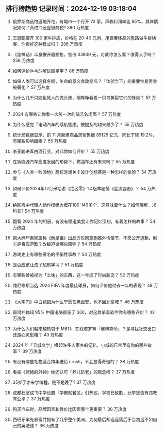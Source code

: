 
## 排行榜趋势 记录时间：2024-12-19 03:18:04
  
  1. 俄罗斯商品馆遍地开花，有城市一个月开 73 家，声称利润率达 65%，具体情况如何？真进口还是智商税? 380 万热度
    
  2. 王思聪要开 100 家牛排店，价格在 20-40 元间，用做奢侈品的思路做牛排快餐，你看好这种模式吗？ 286 万热度
    
  3. 《黑神话》半身像开启预售，售价 33800 元，对此你怎么看？值得入手吗？ 256 万热度
    
  4. 如何评价乒乓球解说顾星宇？ 86 万热度
    
  5. 如果人类可以选择冬眠，生命的意义会改变吗？「体验当下」的重要性是否会被弱化？ 57 万热度
    
  6. 为什么几千只能蜇死人的虎头蜂，眼睁睁看着一只鸟撕裂它们的蜂巢？ 57 万热度
    
  7. 2024 有哪些让你看一次笑一次的综艺名场面？ 57 万热度
    
  8. 为什么感觉「电动汽车的续航焦虑」被提及的越来越少了？ 55 万热度
    
  9. 统计局数据显示，前 11 月新建商品房销售额 85125 亿元，同比下降 19.2%，有哪些影响因素？ 55 万热度
    
  10. 李亚鹏进军白酒行业，对此你如何评价？ 55 万热度
    
  11. 在新能源汽车高度发展的形势下，燃油车还有未来吗？ 55 万热度
    
  12. 参与《人类一败涂地》高校游戏关卡设计创想赛是一种怎样的体验？ 54 万热度
    
  13. 如何评价2024年12月米哈游《绝区零》1.4版本剧情《星流霆击》？ 54 万热度
    
  14. 绝区零中代理人动作模组大概在100-140多个，这意味着什么？如何理解，求科普? 54 万热度
    
  15. 翻看 2024 年的相册，有没有哪道美食让你记忆深刻，有着怎样的故事？ 54 万热度
    
  16. 南大碎尸案家属称《他是谁》出品方仅同意删婚外情情节，不愿公开道歉，剧方是否应道歉？改编遵循哪些原则？ 54 万热度
    
  17. 游戏史上有哪些著名的平衡性事故？ 54 万热度
    
  18. 是否应该让孩子超前学习？ 51 万热度
    
  19. 有哪些曾被视为「土味」的东西，这一年成了时尚新宠？ 50 万热度
    
  20. 维尼修斯当选 2024 FIFA 年度最佳球员，如何评价他过去一年的表现？ 48 万热度
    
  21. 《大宅门》中白颖园为什么宁愿孤老西安，也不回北京城？ 46 万热度
    
  22. 周鸿祎称超 95% 中国电脑都装了 360，对这款杀毒软件你有哪些评价？ 42 万热度
    
  23. 为什么人们越来越热衷于 MBTI、在线塔罗等「赛博算命」？是寻找社交出口还是心灵慰藉？ 40 万热度
    
  24. 2024 年「县城文学」唤起许多人家乡的记忆，小城的日常里有你的哪些故事？ 39 万热度
    
  25. 有没有哪些礼物适合跨年送给 crush，不会显得奇怪的？ 38 万热度
    
  26. 看完《姥姥的外孙》你还认可「养儿防老」的观念吗？ 37 万热度
    
  27. 35岁了才来学编程，是不是晚了? 37 万热度
    
  28. 成都石室成飞中学设置「学霸就餐区」引热议，学校已致歉，此举是否有违教育公平？ 37 万热度
    
  29. 购买汽车时，品牌因素和性价比因素哪个更重要？ 36 万热度
    
  30. 西班牙率先暴富并拥有了几乎整个美洲，为何最后却远远落后于当初远不如自己的英法德？ 36 万热度
    